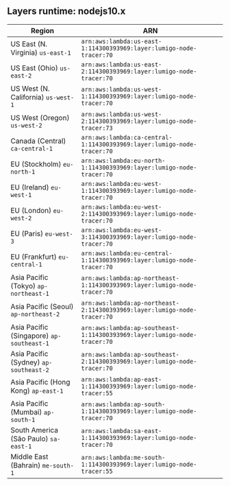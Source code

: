 Layers runtime: nodejs10.x
----
| Region | ARN |
| --- | --- |
|US East (N. Virginia)  `us-east-1`|`arn:aws:lambda:us-east-1:114300393969:layer:lumigo-node-tracer:70`|
|US East (Ohio)  `us-east-2`|`arn:aws:lambda:us-east-2:114300393969:layer:lumigo-node-tracer:70`|
|US West (N. California)  `us-west-1`|`arn:aws:lambda:us-west-1:114300393969:layer:lumigo-node-tracer:70`|
|US West (Oregon)  `us-west-2`|`arn:aws:lambda:us-west-2:114300393969:layer:lumigo-node-tracer:73`|
|Canada (Central)  `ca-central-1`|`arn:aws:lambda:ca-central-1:114300393969:layer:lumigo-node-tracer:70`|
|EU (Stockholm)  `eu-north-1`|`arn:aws:lambda:eu-north-1:114300393969:layer:lumigo-node-tracer:70`|
|EU (Ireland)  `eu-west-1`|`arn:aws:lambda:eu-west-1:114300393969:layer:lumigo-node-tracer:70`|
|EU (London)  `eu-west-2`|`arn:aws:lambda:eu-west-2:114300393969:layer:lumigo-node-tracer:70`|
|EU (Paris)  `eu-west-3`|`arn:aws:lambda:eu-west-3:114300393969:layer:lumigo-node-tracer:70`|
|EU (Frankfurt)  `eu-central-1`|`arn:aws:lambda:eu-central-1:114300393969:layer:lumigo-node-tracer:70`|
|Asia Pacific (Tokyo)  `ap-northeast-1`|`arn:aws:lambda:ap-northeast-1:114300393969:layer:lumigo-node-tracer:70`|
|Asia Pacific (Seoul)  `ap-northeast-2`|`arn:aws:lambda:ap-northeast-2:114300393969:layer:lumigo-node-tracer:70`|
|Asia Pacific (Singapore)  `ap-southeast-1`|`arn:aws:lambda:ap-southeast-1:114300393969:layer:lumigo-node-tracer:70`|
|Asia Pacific (Sydney)  `ap-southeast-2`|`arn:aws:lambda:ap-southeast-2:114300393969:layer:lumigo-node-tracer:70`|
|Asia Pacific (Hong Kong)  `ap-east-1`|`arn:aws:lambda:ap-east-1:114300393969:layer:lumigo-node-tracer:55`|
|Asia Pacific (Mumbai)  `ap-south-1`|`arn:aws:lambda:ap-south-1:114300393969:layer:lumigo-node-tracer:70`|
|South America (São Paulo)  `sa-east-1`|`arn:aws:lambda:sa-east-1:114300393969:layer:lumigo-node-tracer:70`|
|Middle East (Bahrain)  `me-south-1`|`arn:aws:lambda:me-south-1:114300393969:layer:lumigo-node-tracer:55`|
